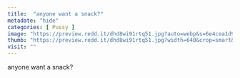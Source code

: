 ```yaml
---
title:  "anyone want a snack?"
metadate: "hide"
categories: [ Pussy ]
image: "https://preview.redd.it/dhd8wi91rtq51.jpg?auto=webp&s=6e4cea1d93c542d682786c45bcbfdb1c9872af8a"
thumb: "https://preview.redd.it/dhd8wi91rtq51.jpg?width=640&crop=smart&auto=webp&s=081ed66160d1c5e3ce097288bf2d37a6618d27c5"
visit: ""
---
```

anyone want a snack?
